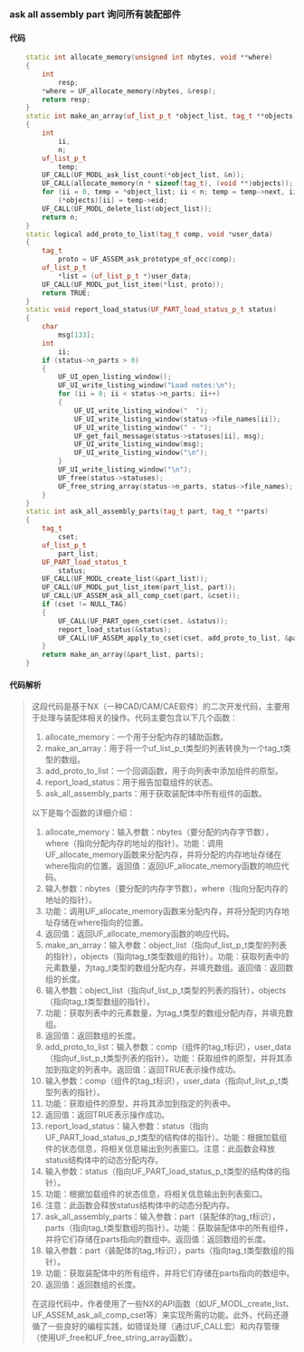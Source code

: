 ### ask all assembly part 询问所有装配部件

#### 代码

```cpp
    static int allocate_memory(unsigned int nbytes, void **where)  
    {  
        int  
            resp;  
        *where = UF_allocate_memory(nbytes, &resp);  
        return resp;  
    }  
    static int make_an_array(uf_list_p_t *object_list, tag_t **objects)  
    {  
        int  
            ii,  
            n;  
        uf_list_p_t  
            temp;  
        UF_CALL(UF_MODL_ask_list_count(*object_list, &n));  
        UF_CALL(allocate_memory(n * sizeof(tag_t), (void **)objects));  
        for (ii = 0, temp = *object_list; ii < n; temp = temp->next, ii++)  
            (*objects)[ii] = temp->eid;  
        UF_CALL(UF_MODL_delete_list(object_list));  
        return n;  
    }  
    static logical add_proto_to_list(tag_t comp, void *user_data)  
    {  
        tag_t  
            proto = UF_ASSEM_ask_prototype_of_occ(comp);  
        uf_list_p_t  
            *list = (uf_list_p_t *)user_data;  
        UF_CALL(UF_MODL_put_list_item(*list, proto));  
        return TRUE;  
    }  
    static void report_load_status(UF_PART_load_status_p_t status)  
    {  
        char  
            msg[133];  
        int  
            ii;  
        if (status->n_parts > 0)  
        {  
            UF_UI_open_listing_window();  
            UF_UI_write_listing_window("Load notes:\n");  
            for (ii = 0; ii < status->n_parts; ii++)  
            {  
                UF_UI_write_listing_window("  ");  
                UF_UI_write_listing_window(status->file_names[ii]);  
                UF_UI_write_listing_window(" - ");  
                UF_get_fail_message(status->statuses[ii], msg);  
                UF_UI_write_listing_window(msg);  
                UF_UI_write_listing_window("\n");  
            }  
            UF_UI_write_listing_window("\n");  
            UF_free(status->statuses);  
            UF_free_string_array(status->n_parts, status->file_names);  
        }  
    }  
    static int ask_all_assembly_parts(tag_t part, tag_t **parts)  
    {  
        tag_t  
            cset;  
        uf_list_p_t  
            part_list;  
        UF_PART_load_status_t  
            status;  
        UF_CALL(UF_MODL_create_list(&part_list));  
        UF_CALL(UF_MODL_put_list_item(part_list, part));  
        UF_CALL(UF_ASSEM_ask_all_comp_cset(part, &cset));  
        if (cset != NULL_TAG)  
        {  
            UF_CALL(UF_PART_open_cset(cset, &status));  
            report_load_status(&status);  
            UF_CALL(UF_ASSEM_apply_to_cset(cset, add_proto_to_list, &part_list));  
        }  
        return make_an_array(&part_list, parts);  
    }

```

#### 代码解析

> 这段代码是基于NX（一种CAD/CAM/CAE软件）的二次开发代码，主要用于处理与装配体相关的操作。代码主要包含以下几个函数：
>
> 1. allocate_memory：一个用于分配内存的辅助函数。
> 2. make_an_array：用于将一个uf_list_p_t类型的列表转换为一个tag_t类型的数组。
> 3. add_proto_to_list：一个回调函数，用于向列表中添加组件的原型。
> 4. report_load_status：用于报告加载组件的状态。
> 5. ask_all_assembly_parts：用于获取装配体中所有组件的函数。
>
> 以下是每个函数的详细介绍：
>
> 1. allocate_memory：输入参数：nbytes（要分配的内存字节数），where（指向分配内存的地址的指针）。功能：调用UF_allocate_memory函数来分配内存，并将分配的内存地址存储在where指向的位置。返回值：返回UF_allocate_memory函数的响应代码。
> 2. 输入参数：nbytes（要分配的内存字节数），where（指向分配内存的地址的指针）。
> 3. 功能：调用UF_allocate_memory函数来分配内存，并将分配的内存地址存储在where指向的位置。
> 4. 返回值：返回UF_allocate_memory函数的响应代码。
> 5. make_an_array：输入参数：object_list（指向uf_list_p_t类型的列表的指针），objects（指向tag_t类型数组的指针）。功能：获取列表中的元素数量，为tag_t类型的数组分配内存，并填充数组。返回值：返回数组的长度。
> 6. 输入参数：object_list（指向uf_list_p_t类型的列表的指针），objects（指向tag_t类型数组的指针）。
> 7. 功能：获取列表中的元素数量，为tag_t类型的数组分配内存，并填充数组。
> 8. 返回值：返回数组的长度。
> 9. add_proto_to_list：输入参数：comp（组件的tag_t标识），user_data（指向uf_list_p_t类型列表的指针）。功能：获取组件的原型，并将其添加到指定的列表中。返回值：返回TRUE表示操作成功。
> 10. 输入参数：comp（组件的tag_t标识），user_data（指向uf_list_p_t类型列表的指针）。
> 11. 功能：获取组件的原型，并将其添加到指定的列表中。
> 12. 返回值：返回TRUE表示操作成功。
> 13. report_load_status：输入参数：status（指向UF_PART_load_status_p_t类型的结构体的指针）。功能：根据加载组件的状态信息，将相关信息输出到列表窗口。注意：此函数会释放status结构体中的动态分配内存。
> 14. 输入参数：status（指向UF_PART_load_status_p_t类型的结构体的指针）。
> 15. 功能：根据加载组件的状态信息，将相关信息输出到列表窗口。
> 16. 注意：此函数会释放status结构体中的动态分配内存。
> 17. ask_all_assembly_parts：输入参数：part（装配体的tag_t标识），parts（指向tag_t类型数组的指针）。功能：获取装配体中的所有组件，并将它们存储在parts指向的数组中。返回值：返回数组的长度。
> 18. 输入参数：part（装配体的tag_t标识），parts（指向tag_t类型数组的指针）。
> 19. 功能：获取装配体中的所有组件，并将它们存储在parts指向的数组中。
> 20. 返回值：返回数组的长度。
>
> 在这段代码中，作者使用了一些NX的API函数（如UF_MODL_create_list、UF_ASSEM_ask_all_comp_cset等）来实现所需的功能。此外，代码还遵循了一些良好的编程实践，如错误处理（通过UF_CALL宏）和内存管理（使用UF_free和UF_free_string_array函数）。
>

